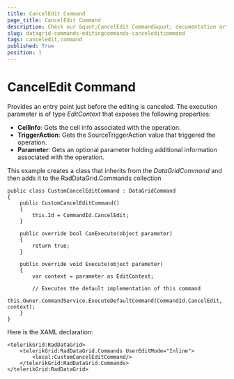 ```yaml
---
title: CancelEdit Command
page_title: CancelEdit Command
description: Check our &quot;CancelEdit Command&quot; documentation article for RadDataGrid for UWP control.
slug: datagrid-commands-editingcommands-canceleditcommand
tags: canceledit,command
published: True
position: 1
---
```


# CancelEdit Command

Provides an entry point just before the editing is canceled.
The execution parameter is of type *EditContext* that exposes the following properties:

* **CellInfo**: Gets the cell info associated with the operation.
* **TriggerAction**: Gets the SourceTriggerAction value that triggered the operation.
* **Parameter**: Gets an optional parameter holding additional information associated with the operation.

This example creates a class that inherits from the *DataGridCommand* and then adds it to the RadDataGrid.Commands collection

	public class CustomCancelEditCommand : DataGridCommand
	{
	    public CustomCancelEditCommand()
	    {
	        this.Id = CommandId.CancelEdit;
	    }
	
	    public override bool CanExecute(object parameter)
	    {
	        return true;
	    }
	
	    public override void Execute(object parameter)
	    {
	        var context = parameter as EditContext;
	
	        // Executes the default implementation of this command
	        this.Owner.CommandService.ExecuteDefaultCommand(CommandId.CancelEdit, context);
	    }
	}

Here is the XAML declaration:

	<telerikGrid:RadDataGrid>
	    <telerikGrid:RadDataGrid.Commands UserEditMode="Inline">
	        <local:CustomCancelEditCommand/>
	    </telerikGrid:RadDataGrid.Commands>
	</telerikGrid:RadDataGrid>